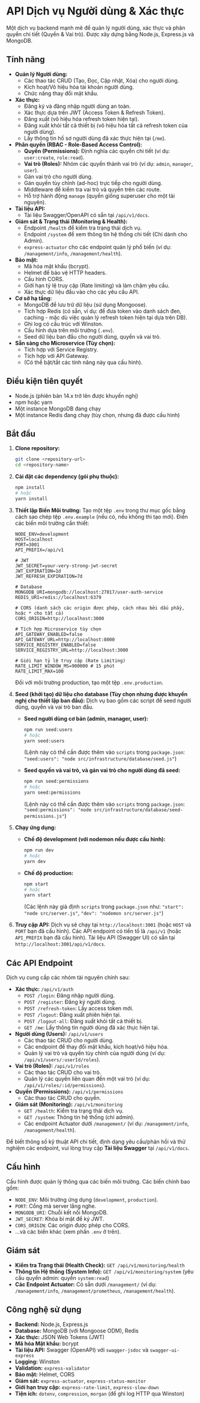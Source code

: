 # API Dịch vụ Người dùng & Xác thực

Một dịch vụ backend mạnh mẽ để quản lý người dùng, xác thực và phân quyền chi tiết (Quyền & Vai trò). Được xây dựng bằng Node.js, Express.js và MongoDB.

## Tính năng

*   **Quản lý Người dùng:**
    *   Các thao tác CRUD (Tạo, Đọc, Cập nhật, Xóa) cho người dùng.
    *   Kích hoạt/Vô hiệu hóa tài khoản người dùng.
    *   Chức năng thay đổi mật khẩu.
*   **Xác thực:**
    *   Đăng ký và đăng nhập người dùng an toàn.
    *   Xác thực dựa trên JWT (Access Token & Refresh Token).
    *   Đăng xuất (vô hiệu hóa refresh token hiện tại).
    *   Đăng xuất khỏi tất cả thiết bị (vô hiệu hóa tất cả refresh token của người dùng).
    *   Lấy thông tin hồ sơ người dùng đã xác thực hiện tại (`/me`).
*   **Phân quyền (RBAC - Role-Based Access Control):**
    *   **Quyền (Permissions):** Định nghĩa các quyền chi tiết (ví dụ: `user:create`, `role:read`).
    *   **Vai trò (Roles):** Nhóm các quyền thành vai trò (ví dụ: `admin`, `manager`, `user`).
    *   Gán vai trò cho người dùng.
    *   Gán quyền tùy chỉnh (ad-hoc) trực tiếp cho người dùng.
    *   Middleware để kiểm tra vai trò và quyền trên các route.
    *   Hỗ trợ hành động `manage` (quyền giống superuser cho một tài nguyên).
*   **Tài liệu API:**
    *   Tài liệu Swagger/OpenAPI có sẵn tại `/api/v1/docs`.
*   **Giám sát & Trạng thái (Monitoring & Health):**
    *   Endpoint `/health` để kiểm tra trạng thái dịch vụ.
    *   Endpoint `/system` để xem thông tin hệ thống chi tiết (Chỉ dành cho Admin).
    *   `express-actuator` cho các endpoint quản lý phổ biến (ví dụ: `/management/info`, `/management/health`).
*   **Bảo mật:**
    *   Mã hóa mật khẩu (bcrypt).
    *   Helmet để bảo vệ HTTP headers.
    *   Cấu hình CORS.
    *   Giới hạn tỷ lệ truy cập (Rate limiting) và làm chậm yêu cầu.
    *   Xác thực dữ liệu đầu vào cho các yêu cầu API.
*   **Cơ sở hạ tầng:**
    *   MongoDB để lưu trữ dữ liệu (sử dụng Mongoose).
    *   Tích hợp Redis (có sẵn, ví dụ: để đưa token vào danh sách đen, caching - mặc dù việc quản lý refresh token hiện tại dựa trên DB).
    *   Ghi log có cấu trúc với Winston.
    *   Cấu hình dựa trên môi trường (`.env`).
    *   Seed dữ liệu ban đầu cho người dùng, quyền và vai trò.
*   **Sẵn sàng cho Microservice (Tùy chọn):**
    *   Tích hợp với Service Registry.
    *   Tích hợp với API Gateway.
    *   (Có thể bật/tắt các tính năng này qua cấu hình).

## Điều kiện tiên quyết

*   Node.js (phiên bản 14.x trở lên được khuyến nghị)
*   npm hoặc yarn
*   Một instance MongoDB đang chạy
*   Một instance Redis đang chạy (tùy chọn, nhưng đã được cấu hình)

## Bắt đầu

1.  **Clone repository:**
    ```bash
    git clone <repository-url>
    cd <repository-name>
    ```

2.  **Cài đặt các dependency (gói phụ thuộc):**
    ```bash
    npm install
    # hoặc
    yarn install
    ```

3.  **Thiết lập Biến Môi trường:**
    Tạo một tệp `.env` trong thư mục gốc bằng cách sao chép tệp `.env.example` (nếu có, nếu không thì tạo mới).
    Điền các biến môi trường cần thiết:

    ```env
    NODE_ENV=development
    HOST=localhost
    PORT=3001
    API_PREFIX=/api/v1

    # JWT
    JWT_SECRET=your-very-strong-jwt-secret
    JWT_EXPIRATION=1d
    JWT_REFRESH_EXPIRATION=7d

    # Database
    MONGODB_URI=mongodb://localhost:27017/user-auth-service
    REDIS_URI=redis://localhost:6379

    # CORS (danh sách các origin được phép, cách nhau bởi dấu phẩy, hoặc * cho tất cả)
    CORS_ORIGIN=http://localhost:3000

    # Tích hợp Microservice tùy chọn
    API_GATEWAY_ENABLED=false
    API_GATEWAY_URL=http://localhost:8000
    SERVICE_REGISTRY_ENABLED=false
    SERVICE_REGISTRY_URL=http://localhost:3000

    # Giới hạn tỷ lệ truy cập (Rate Limiting)
    RATE_LIMIT_WINDOW_MS=900000 # 15 phút
    RATE_LIMIT_MAX=100
    ```
    Đối với môi trường production, tạo một tệp `.env.production`.

4.  **Seed (khởi tạo) dữ liệu cho database (Tùy chọn nhưng được khuyến nghị cho thiết lập ban đầu):**
    Dịch vụ bao gồm các script để seed người dùng, quyền và vai trò ban đầu.

    *   **Seed người dùng cơ bản (admin, manager, user):**
        ```bash
        npm run seed:users
        # hoặc
        yarn seed:users
        ```
        (Lệnh này có thể cần được thêm vào `scripts` trong `package.json`: `"seed:users": "node src/infrastructure/database/seed.js"`)

    *   **Seed quyền và vai trò, và gán vai trò cho người dùng đã seed:**
        ```bash
        npm run seed:permissions
        # hoặc
        yarn seed:permissions
        ```
        (Lệnh này có thể cần được thêm vào `scripts` trong `package.json`: `"seed:permissions": "node src/infrastructure/database/seed-permissions.js"`)

5.  **Chạy ứng dụng:**
    *   **Chế độ development (với nodemon nếu được cấu hình):**
        ```bash
        npm run dev
        # hoặc
        yarn dev
        ```
    *   **Chế độ production:**
        ```bash
        npm start
        # hoặc
        yarn start
        ```
        (Các lệnh này giả định `scripts` trong `package.json` như:
        `"start": "node src/server.js"`,
        `"dev": "nodemon src/server.js"`)

6.  **Truy cập API:**
    Dịch vụ sẽ chạy tại `http://localhost:3001` (hoặc `HOST` và `PORT` bạn đã cấu hình).
    Các API endpoint có tiền tố là `/api/v1` (hoặc `API_PREFIX` bạn đã cấu hình).
    Tài liệu API (Swagger UI) có sẵn tại `http://localhost:3001/api/v1/docs`.

## Các API Endpoint

Dịch vụ cung cấp các nhóm tài nguyên chính sau:

*   **Xác thực:** `/api/v1/auth`
    *   `POST /login`: Đăng nhập người dùng.
    *   `POST /register`: Đăng ký người dùng.
    *   `POST /refresh-token`: Lấy access token mới.
    *   `POST /logout`: Đăng xuất phiên hiện tại.
    *   `POST /logout-all`: Đăng xuất khỏi tất cả thiết bị.
    *   `GET /me`: Lấy thông tin người dùng đã xác thực hiện tại.
*   **Người dùng (Users):** `/api/v1/users`
    *   Các thao tác CRUD cho người dùng.
    *   Các endpoint để thay đổi mật khẩu, kích hoạt/vô hiệu hóa.
    *   Quản lý vai trò và quyền tùy chỉnh của người dùng (ví dụ: `/api/v1/users/:userId/roles`).
*   **Vai trò (Roles):** `/api/v1/roles`
    *   Các thao tác CRUD cho vai trò.
    *   Quản lý các quyền liên quan đến một vai trò (ví dụ: `/api/v1/roles/:id/permissions`).
*   **Quyền (Permissions):** `/api/v1/permissions`
    *   Các thao tác CRUD cho quyền.
*   **Giám sát (Monitoring):** `/api/v1/monitoring`
    *   `GET /health`: Kiểm tra trạng thái dịch vụ.
    *   `GET /system`: Thông tin hệ thống (chỉ admin).
    *   Các endpoint Actuator dưới `/management/` (ví dụ: `/management/info`, `/management/health`).

Để biết thông số kỹ thuật API chi tiết, định dạng yêu cầu/phản hồi và thử nghiệm các endpoint, vui lòng truy cập **Tài liệu Swagger** tại `/api/v1/docs`.

## Cấu hình

Cấu hình được quản lý thông qua các biến môi trường. Các biến chính bao gồm:

*   `NODE_ENV`: Môi trường ứng dụng (`development`, `production`).
*   `PORT`: Cổng mà server lắng nghe.
*   `MONGODB_URI`: Chuỗi kết nối MongoDB.
*   `JWT_SECRET`: Khóa bí mật để ký JWT.
*   `CORS_ORIGIN`: Các origin được phép cho CORS.
*   ...và các biến khác (xem phần `.env` ở trên).

## Giám sát

*   **Kiểm tra Trạng thái (Health Check):** `GET /api/v1/monitoring/health`
*   **Thông tin Hệ thống (System Info):** `GET /api/v1/monitoring/system` (yêu cầu quyền admin: quyền `system:read`)
*   **Các Endpoint Actuator:** Có sẵn dưới `/management/` (ví dụ: `/management/info`, `/management/prometheus`, `/management/health`).


## Công nghệ sử dụng

*   **Backend:** Node.js, Express.js
*   **Database:** MongoDB (với Mongoose ODM), Redis
*   **Xác thực:** JSON Web Tokens (JWT)
*   **Mã hóa Mật khẩu:** bcrypt
*   **Tài liệu API:** Swagger (OpenAPI) với `swagger-jsdoc` và `swagger-ui-express`
*   **Logging:** Winston
*   **Validation:** `express-validator`
*   **Bảo mật:** Helmet, CORS
*   **Giám sát:** `express-actuator`, `express-status-monitor`
*   **Giới hạn truy cập:** `express-rate-limit`, `express-slow-down`
*   **Tiện ích:** `dotenv`, `compression`, `morgan` (để ghi log HTTP qua Winston)

